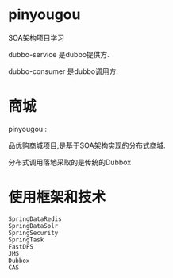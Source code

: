 # pinyougou
SOA架构项目学习


dubbo-service 是dubbo提供方.

dubbo-consumer 是dubbo调用方.


# 商城
pinyougou :

品优购商城项目,是基于SOA架构实现的分布式商城.

分布式调用落地采取的是传统的Dubbox


# 使用框架和技术

```
SpringDataRedis
SpringDataSolr
SpringSecurity
SpringTask
FastDFS
JMS
Dubbox
CAS
```


